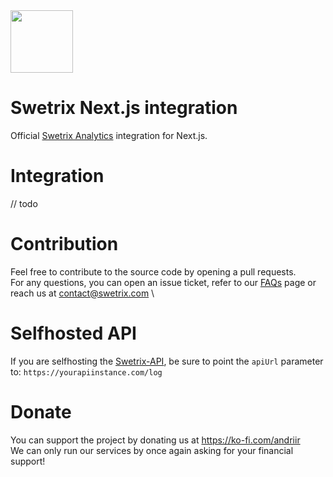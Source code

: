<img src="https://swetrix.com/assets/logo_blue.svg" alt="" height="100" />

# Swetrix Next.js integration
Official [Swetrix Analytics](https://swetrix.com/?ref=github-swetrix-nextjs) integration for Next.js.

# Integration

// todo

# Contribution

Feel free to contribute to the source code by opening a pull requests. \
For any questions, you can open an issue ticket, refer to our [FAQs](https://swetrix.com/#faq) page or reach us at contact@swetrix.com \

# Selfhosted API
If you are selfhosting the [Swetrix-API](https://github.com/Swetrix/swetrix-api), be sure to point the `apiUrl` parameter to: `https://yourapiinstance.com/log`

# Donate
You can support the project by donating us at https://ko-fi.com/andriir \
We can only run our services by once again asking for your financial support!
